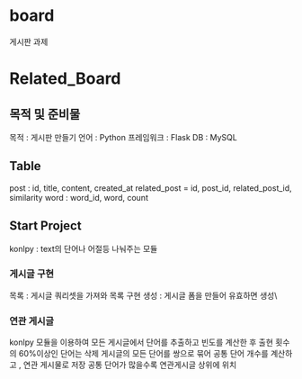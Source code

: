 # board
게시판 과제
# Related_Board

## 목적 및 준비물
목적 : 게시판 만들기
언어 : Python
프레임워크 : Flask
DB : MySQL

## Table
post : id, title, content, created_at
related_post = id, post_id, related_post_id, similarity
word : word_id, word, count

## Start Project
konlpy : text의 단어나 어절등 나눠주는 모듈

### 게시글 구현
목록 : 게시글 쿼리셋을 가져와 목록 구현
생성 : 게시글 폼을 만들어 유효하면 생성\

### 연관 게시글
konlpy 모듈을 이용하여 모든 게시글에서 단어를 추출하고 빈도를 계산한 후 출현 횟수의 60%이상인 단어는 삭제
게시글의 모든 단어를 쌍으로 묶어 공통 단어 개수를 계산하고 , 연관 게시물로 저장
공통 단어가 많을수록 연관게시글 상위에 위치

